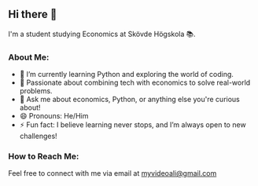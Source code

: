 ## Hi there 👋

I'm a student studying Economics at Skövde Högskola 📚.  

### About Me:
- 🔭 I’m currently learning Python and exploring the world of coding.  
- 🌱 Passionate about combining tech with economics to solve real-world problems.  
- 💬 Ask me about economics, Python, or anything else you're curious about!  
- 😄 Pronouns: He/Him  
- ⚡ Fun fact: I believe learning never stops, and I’m always open to new challenges!  

### How to Reach Me:
Feel free to connect with me via email at myvideoali@gmail.com

